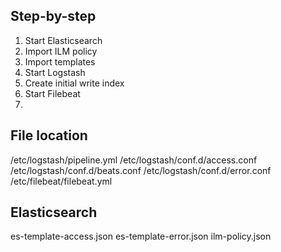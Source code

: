 ## Step-by-step

1. Start Elasticsearch
1. Import ILM policy
1. Import templates
1. Start Logstash
  1. Create initial write index
1. Start Filebeat
1. 

## File location

/etc/logstash/pipeline.yml
/etc/logstash/conf.d/access.conf
/etc/logstash/conf.d/beats.conf
/etc/logstash/conf.d/error.conf
/etc/filebeat/filebeat.yml

## Elasticsearch 

es-template-access.json
es-template-error.json
ilm-policy.json
